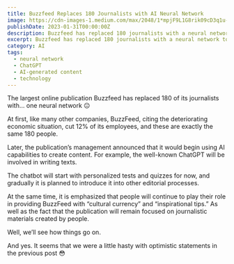 ```yaml
---
title: Buzzfeed Replaces 180 Journalists with AI Neural Network
image: https://cdn-images-1.medium.com/max/2048/1*mpjF9L1G8rik09cD3q1u-A.jpeg
publishDate: 2023-01-31T00:00:00Z
description: Buzzfeed has replaced 180 journalists with a neural network to create personalized tests and quizzes using AI capabilities. The publication will continue to focus on journalistic materials created by people, and human contributions will remain necessary for providing cultural currency and inspirational tips. Learn more about the future of AI-generated content and its impact on the job market here.
excerpt: Buzzfeed has replaced 180 journalists with a neural network to create personalized tests and quizzes using AI capabilities. The publication plans to introduce the well-known ...
category: AI
tags:
  - neural network
  - ChatGPT
  - AI-generated content
  - technology
---
```


The largest online publication Buzzfeed has replaced 180 of its journalists with… one neural network 😐

At first, like many other companies, BuzzFeed, citing the deteriorating economic situation, cut 12% of its employees, and these are exactly the same 180 people.

Later, the publication’s management announced that it would begin using AI capabilities to create content. For example, the well-known ChatGPT will be involved in writing texts.

The chatbot will start with personalized tests and quizzes for now, and gradually it is planned to introduce it into other editorial processes.

At the same time, it is emphasized that people will continue to play their role in providing BuzzFeed with “cultural currency” and “inspirational tips.” As well as the fact that the publication will remain focused on journalistic materials created by people.

Well, we’ll see how things go on.

And yes. It seems that we were a little hasty with optimistic statements in the previous post 😳
